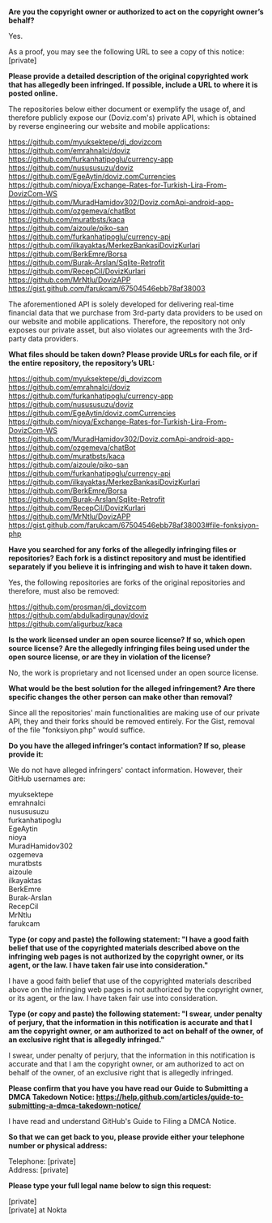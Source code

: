 **Are you the copyright owner or authorized to act on the copyright owner’s behalf?**

Yes.

As a proof, you may see the following URL to see a copy of this notice: [private]  

**Please provide a detailed description of the original copyrighted work that has allegedly been infringed. If possible, include a URL to where it is posted online.**

The repositories below either document or exemplify the usage of, and therefore publicly expose our (Doviz.com's) private API, which is obtained by reverse engineering our website and mobile applications:

https://github.com/myuksektepe/dj_dovizcom  
https://github.com/emrahnalci/doviz  
https://github.com/furkanhatipoglu/currency-app  
https://github.com/nusususuzu/doviz  
https://github.com/EgeAytin/doviz.comCurrencies  
https://github.com/nioya/Exchange-Rates-for-Turkish-Lira-From-DovizCom-WS  
https://github.com/MuradHamidov302/Doviz.comApi-android-app-  
https://github.com/ozgemeva/chatBot  
https://github.com/muratbsts/kaca  
https://github.com/aizoule/piko-san  
https://github.com/furkanhatipoglu/currency-api  
https://github.com/ilkayaktas/MerkezBankasiDovizKurlari  
https://github.com/BerkEmre/Borsa  
https://github.com/Burak-Arslan/Sqlite-Retrofit  
https://github.com/RecepCil/DovizKurlari  
https://github.com/MrNtlu/DovizAPP  
https://gist.github.com/farukcam/67504546ebb78af38003  

The aforementioned API is solely developed for delivering real-time financial data that we purchase from 3rd-party data providers to be used on our website and mobile applications. Therefore, the repository not only exposes our private asset, but also violates our agreements wıth the 3rd-party data providers.

**What files should be taken down? Please provide URLs for each file, or if the entire repository, the repository’s URL:**

https://github.com/myuksektepe/dj_dovizcom  
https://github.com/emrahnalci/doviz  
https://github.com/furkanhatipoglu/currency-app  
https://github.com/nusususuzu/doviz  
https://github.com/EgeAytin/doviz.comCurrencies  
https://github.com/nioya/Exchange-Rates-for-Turkish-Lira-From-DovizCom-WS  
https://github.com/MuradHamidov302/Doviz.comApi-android-app-  
https://github.com/ozgemeva/chatBot  
https://github.com/muratbsts/kaca  
https://github.com/aizoule/piko-san  
https://github.com/furkanhatipoglu/currency-api  
https://github.com/ilkayaktas/MerkezBankasiDovizKurlari  
https://github.com/BerkEmre/Borsa  
https://github.com/Burak-Arslan/Sqlite-Retrofit  
https://github.com/RecepCil/DovizKurlari  
https://github.com/MrNtlu/DovizAPP  
https://gist.github.com/farukcam/67504546ebb78af38003#file-fonksiyon-php

**Have you searched for any forks of the allegedly infringing files or repositories? Each fork is a distinct repository and must be identified separately if you believe it is infringing and wish to have it taken down.**

Yes, the following repositories are forks of the original repositories and therefore, must also be removed:

https://github.com/prosman/dj_dovizcom  
https://github.com/abdulkadirgunay/doviz  
https://github.com/aligurbuz/kaca

**Is the work licensed under an open source license? If so, which open source license? Are the allegedly infringing files being used under the open source license, or are they in violation of the license?**

No, the work is proprietary and not licensed under an open source license.

**What would be the best solution for the alleged infringement? Are there specific changes the other person can make other than removal?**

Since all the repositories' main functionalities are making use of our private API, they and their forks should be removed entirely. For the Gist, removal of the file "fonksiyon.php" would suffice.

**Do you have the alleged infringer’s contact information? If so, please provide it:**

We do not have alleged infringers' contact information. However, their GitHub usernames are:

myuksektepe  
emrahnalci  
nusususuzu  
furkanhatipoglu  
EgeAytin  
nioya  
MuradHamidov302  
ozgemeva  
muratbsts  
aizoule  
ilkayaktas  
BerkEmre  
Burak-Arslan  
RecepCil  
MrNtlu  
farukcam

**Type (or copy and paste) the following statement: "I have a good faith belief that use of the copyrighted materials described above on the infringing web pages is not authorized by the copyright owner, or its agent, or the law. I have taken fair use into consideration."**

I have a good faith belief that use of the copyrighted materials described above on the infringing web pages is not authorized by the copyright owner, or its agent, or the law. I have taken fair use into consideration.

**Type (or copy and paste) the following statement: "I swear, under penalty of perjury, that the information in this notification is accurate and that I am the copyright owner, or am authorized to act on behalf of the owner, of an exclusive right that is allegedly infringed."**

I swear, under penalty of perjury, that the information in this notification is accurate and that I am the copyright owner, or am authorized to act on behalf of the owner, of an exclusive right that is allegedly infringed.

**Please confirm that you have you have read our Guide to Submitting a DMCA Takedown Notice: https://help.github.com/articles/guide-to-submitting-a-dmca-takedown-notice/**

I have read and understand GitHub's Guide to Filing a DMCA Notice.

**So that we can get back to you, please provide either your telephone number or physical address:**

Telephone: [private]  
Address: [private]

**Please type your full legal name below to sign this request:**

[private]  
[private] at Nokta
